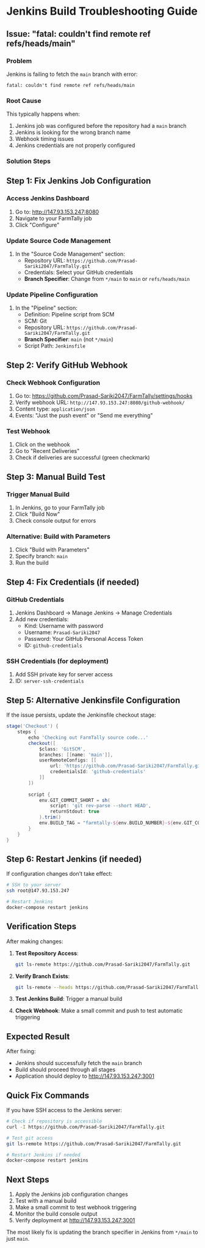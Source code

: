 # Jenkins Build Troubleshooting Guide

## Issue: "fatal: couldn't find remote ref refs/heads/main"

### Problem
Jenkins is failing to fetch the `main` branch with error:
```
fatal: couldn't find remote ref refs/heads/main
```

### Root Cause
This typically happens when:
1. Jenkins job was configured before the repository had a `main` branch
2. Jenkins is looking for the wrong branch name
3. Webhook timing issues
4. Jenkins credentials are not properly configured

### Solution Steps

## Step 1: Fix Jenkins Job Configuration

### Access Jenkins Dashboard
1. Go to: http://147.93.153.247:8080
2. Navigate to your FarmTally job
3. Click "Configure"

### Update Source Code Management
1. In the "Source Code Management" section:
   - Repository URL: `https://github.com/Prasad-Sariki2047/FarmTally.git`
   - Credentials: Select your GitHub credentials
   - **Branch Specifier**: Change from `*/main` to `main` or `refs/heads/main`

### Update Pipeline Configuration
1. In the "Pipeline" section:
   - Definition: Pipeline script from SCM
   - SCM: Git
   - Repository URL: `https://github.com/Prasad-Sariki2047/FarmTally.git`
   - **Branch Specifier**: `main` (not `*/main`)
   - Script Path: `Jenkinsfile`

## Step 2: Verify GitHub Webhook

### Check Webhook Configuration
1. Go to: https://github.com/Prasad-Sariki2047/FarmTally/settings/hooks
2. Verify webhook URL: `http://147.93.153.247:8080/github-webhook/`
3. Content type: `application/json`
4. Events: "Just the push event" or "Send me everything"

### Test Webhook
1. Click on the webhook
2. Go to "Recent Deliveries"
3. Check if deliveries are successful (green checkmark)

## Step 3: Manual Build Test

### Trigger Manual Build
1. In Jenkins, go to your FarmTally job
2. Click "Build Now"
3. Check console output for errors

### Alternative: Build with Parameters
1. Click "Build with Parameters"
2. Specify branch: `main`
3. Run the build

## Step 4: Fix Credentials (if needed)

### GitHub Credentials
1. Jenkins Dashboard → Manage Jenkins → Manage Credentials
2. Add new credentials:
   - Kind: Username with password
   - Username: `Prasad-Sariki2047`
   - Password: Your GitHub Personal Access Token
   - ID: `github-credentials`

### SSH Credentials (for deployment)
1. Add SSH private key for server access
2. ID: `server-ssh-credentials`

## Step 5: Alternative Jenkinsfile Configuration

If the issue persists, update the Jenkinsfile checkout stage:

```groovy
stage('Checkout') {
    steps {
        echo 'Checking out FarmTally source code...'
        checkout([
            $class: 'GitSCM',
            branches: [[name: 'main']],
            userRemoteConfigs: [[
                url: 'https://github.com/Prasad-Sariki2047/FarmTally.git',
                credentialsId: 'github-credentials'
            ]]
        ])
        
        script {
            env.GIT_COMMIT_SHORT = sh(
                script: 'git rev-parse --short HEAD',
                returnStdout: true
            ).trim()
            env.BUILD_TAG = "farmtally-${env.BUILD_NUMBER}-${env.GIT_COMMIT_SHORT}"
        }
    }
}
```

## Step 6: Restart Jenkins (if needed)

If configuration changes don't take effect:
```bash
# SSH to your server
ssh root@147.93.153.247

# Restart Jenkins
docker-compose restart jenkins
```

## Verification Steps

After making changes:

1. **Test Repository Access**:
   ```bash
   git ls-remote https://github.com/Prasad-Sariki2047/FarmTally.git
   ```

2. **Verify Branch Exists**:
   ```bash
   git ls-remote --heads https://github.com/Prasad-Sariki2047/FarmTally.git
   ```

3. **Test Jenkins Build**: Trigger a manual build

4. **Check Webhook**: Make a small commit and push to test automatic triggering

## Expected Result

After fixing:
- Jenkins should successfully fetch the `main` branch
- Build should proceed through all stages
- Application should deploy to http://147.93.153.247:3001

## Quick Fix Commands

If you have SSH access to the Jenkins server:

```bash
# Check if repository is accessible
curl -I https://github.com/Prasad-Sariki2047/FarmTally.git

# Test git access
git ls-remote https://github.com/Prasad-Sariki2047/FarmTally.git

# Restart Jenkins if needed
docker-compose restart jenkins
```

## Next Steps

1. Apply the Jenkins job configuration changes
2. Test with a manual build
3. Make a small commit to test webhook triggering
4. Monitor the build console output
5. Verify deployment at http://147.93.153.247:3001

The most likely fix is updating the branch specifier in Jenkins from `*/main` to just `main`.